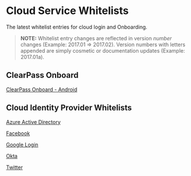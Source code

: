# Cloud Service Whitelists

The latest whitelist entries for cloud login and Onboarding.

> __NOTE:__ Whitelist entry changes are reflected in version _number_ changes (Example: 2017.01 => 2017.02). Version numbers with letters appended are simply cosmetic or documentation updates (Example: 2017.01a).


## ClearPass Onboard
[ClearPass Onboard - Android](onboard/onboard_android.md)

## Cloud Identity Provider Whitelists
[Azure Active Directory](cloud-login/cloud-login_azure-active-directory.md)

[Facebook](cloud-login/cloud-login_facebook.md)

[Google Login](cloud-login/cloud-login_google.md)

[Okta](cloud-login/cloud-login_okta.md)

[Twitter](cloud-login/cloud-login_twitter.md)
